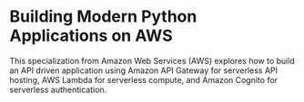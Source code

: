 # Building Modern Python Applications on AWS

This specialization from Amazon Web Services (AWS) explores how to build an API driven application using Amazon API Gateway for serverless API hosting, AWS Lambda for serverless compute, and Amazon Cognito for serverless authentication.